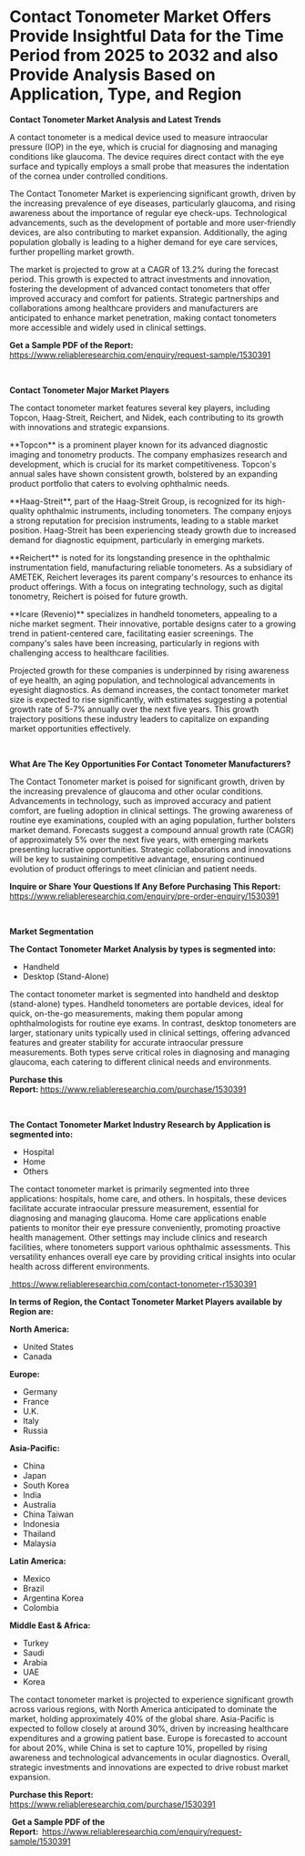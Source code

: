 <p><h1>Contact Tonometer Market Offers Provide Insightful Data for the Time Period from 2025 to 2032 and also Provide Analysis Based on Application, Type, and Region</h1></p><p><strong>Contact Tonometer Market Analysis and Latest Trends</strong></p>
<p><p>A contact tonometer is a medical device used to measure intraocular pressure (IOP) in the eye, which is crucial for diagnosing and managing conditions like glaucoma. The device requires direct contact with the eye surface and typically employs a small probe that measures the indentation of the cornea under controlled conditions.</p><p>The Contact Tonometer Market is experiencing significant growth, driven by the increasing prevalence of eye diseases, particularly glaucoma, and rising awareness about the importance of regular eye check-ups. Technological advancements, such as the development of portable and more user-friendly devices, are also contributing to market expansion. Additionally, the aging population globally is leading to a higher demand for eye care services, further propelling market growth.</p><p>The market is projected to grow at a CAGR of 13.2% during the forecast period. This growth is expected to attract investments and innovation, fostering the development of advanced contact tonometers that offer improved accuracy and comfort for patients. Strategic partnerships and collaborations among healthcare providers and manufacturers are anticipated to enhance market penetration, making contact tonometers more accessible and widely used in clinical settings.</p></p>
<p><strong>Get a Sample PDF of the Report:&nbsp;</strong> <a href="https://www.reliableresearchiq.com/enquiry/request-sample/1530391?utm_campaign=3139&utm_medium=2&utm_source=Github&utm_content=ia&utm_term=13042025&utm_id=contact-tonometer">https://www.reliableresearchiq.com/enquiry/request-sample/1530391</a></p>
<p>&nbsp;</p>
<p><strong>Contact Tonometer Major Market Players</strong></p>
<p><p>The contact tonometer market features several key players, including Topcon, Haag-Streit, Reichert, and Nidek, each contributing to its growth with innovations and strategic expansions.</p><p>**Topcon** is a prominent player known for its advanced diagnostic imaging and tonometry products. The company emphasizes research and development, which is crucial for its market competitiveness. Topcon's annual sales have shown consistent growth, bolstered by an expanding product portfolio that caters to evolving ophthalmic needs.</p><p>**Haag-Streit**, part of the Haag-Streit Group, is recognized for its high-quality ophthalmic instruments, including tonometers. The company enjoys a strong reputation for precision instruments, leading to a stable market position. Haag-Streit has been experiencing steady growth due to increased demand for diagnostic equipment, particularly in emerging markets.</p><p>**Reichert** is noted for its longstanding presence in the ophthalmic instrumentation field, manufacturing reliable tonometers. As a subsidiary of AMETEK, Reichert leverages its parent company's resources to enhance its product offerings. With a focus on integrating technology, such as digital tonometry, Reichert is poised for future growth.</p><p>**Icare (Revenio)** specializes in handheld tonometers, appealing to a niche market segment. Their innovative, portable designs cater to a growing trend in patient-centered care, facilitating easier screenings. The company's sales have been increasing, particularly in regions with challenging access to healthcare facilities.</p><p>Projected growth for these companies is underpinned by rising awareness of eye health, an aging population, and technological advancements in eyesight diagnostics. As demand increases, the contact tonometer market size is expected to rise significantly, with estimates suggesting a potential growth rate of 5-7% annually over the next five years. This growth trajectory positions these industry leaders to capitalize on expanding market opportunities effectively.</p></p>
<p>&nbsp;</p>
<p><strong>What Are The Key Opportunities For Contact Tonometer Manufacturers?</strong></p>
<p><p>The Contact Tonometer market is poised for significant growth, driven by the increasing prevalence of glaucoma and other ocular conditions. Advancements in technology, such as improved accuracy and patient comfort, are fueling adoption in clinical settings. The growing awareness of routine eye examinations, coupled with an aging population, further bolsters market demand. Forecasts suggest a compound annual growth rate (CAGR) of approximately 5% over the next five years, with emerging markets presenting lucrative opportunities. Strategic collaborations and innovations will be key to sustaining competitive advantage, ensuring continued evolution of product offerings to meet clinician and patient needs.</p></p>
<p><strong>Inquire or Share Your Questions If Any Before Purchasing This Report:</strong> <a href="https://www.reliableresearchiq.com/enquiry/pre-order-enquiry/1530391?utm_campaign=3139&utm_medium=2&utm_source=Github&utm_content=ia&utm_term=13042025&utm_id=contact-tonometer">https://www.reliableresearchiq.com/enquiry/pre-order-enquiry/1530391</a></p>
<p>&nbsp;</p>
<p><strong>Market Segmentation</strong></p>
<p><strong>The Contact Tonometer Market Analysis by types is segmented into:</strong></p>
<p><ul><li>Handheld</li><li>Desktop (Stand-Alone)</li></ul></p>
<p><p>The contact tonometer market is segmented into handheld and desktop (stand-alone) types. Handheld tonometers are portable devices, ideal for quick, on-the-go measurements, making them popular among ophthalmologists for routine eye exams. In contrast, desktop tonometers are larger, stationary units typically used in clinical settings, offering advanced features and greater stability for accurate intraocular pressure measurements. Both types serve critical roles in diagnosing and managing glaucoma, each catering to different clinical needs and environments.</p></p>
<p><strong>Purchase this Report:&nbsp;</strong><a href="https://www.reliableresearchiq.com/purchase/1530391?utm_campaign=3139&utm_medium=2&utm_source=Github&utm_content=ia&utm_term=13042025&utm_id=contact-tonometer">https://www.reliableresearchiq.com/purchase/1530391</a></p>
<p>&nbsp;</p>
<p><strong>The Contact Tonometer Market Industry Research by Application is segmented into:</strong></p>
<p><ul><li>Hospital</li><li>Home</li><li>Others</li></ul></p>
<p><p>The contact tonometer market is primarily segmented into three applications: hospitals, home care, and others. In hospitals, these devices facilitate accurate intraocular pressure measurement, essential for diagnosing and managing glaucoma. Home care applications enable patients to monitor their eye pressure conveniently, promoting proactive health management. Other settings may include clinics and research facilities, where tonometers support various ophthalmic assessments. This versatility enhances overall eye care by providing critical insights into ocular health across different environments.</p></p>
<p><a href="https://www.reliableresearchiq.com/contact-tonometer-r1530391?utm_campaign=3139&utm_medium=2&utm_source=Github&utm_content=ia&utm_term=13042025&utm_id=contact-tonometer">&nbsp;https://www.reliableresearchiq.com/contact-tonometer-r1530391</a></p>
<p><strong>In terms of Region, the Contact Tonometer Market Players available by Region are:</strong></p>
<p>
    <p> <strong> North America: </strong>
        <ul>
            <li>United States</li>
            <li>Canada</li>
        </ul>
        </p> 
    <p> <strong> Europe: </strong>
        <ul>
            <li>Germany</li>
            <li>France</li>
            <li>U.K.</li>
            <li>Italy</li>
            <li>Russia</li>
        </ul>
        </p> 
    <p> <strong> Asia-Pacific: </strong>
        <ul>
            <li>China</li>
            <li>Japan</li>
            <li>South Korea</li>
            <li>India</li>
            <li>Australia</li>
            <li>China Taiwan</li>
            <li>Indonesia</li>
            <li>Thailand</li>
            <li>Malaysia</li>
        </ul>
        </p> 
    <p> <strong> Latin America: </strong>
        <ul>
            <li>Mexico</li>
            <li>Brazil</li>
            <li>Argentina Korea</li>
            <li>Colombia</li>
        </ul>
        </p> 
    <p> <strong> Middle East & Africa: </strong>
        <ul>
            <li>Turkey</li>
            <li>Saudi</li>
            <li>Arabia</li>
            <li>UAE</li>
            <li>Korea</li>
        </ul>
    </p>
    </p>
<p><p>The contact tonometer market is projected to experience significant growth across various regions, with North America anticipated to dominate the market, holding approximately 40% of the global share. Asia-Pacific is expected to follow closely at around 30%, driven by increasing healthcare expenditures and a growing patient base. Europe is forecasted to account for about 20%, while China is set to capture 10%, propelled by rising awareness and technological advancements in ocular diagnostics. Overall, strategic investments and innovations are expected to drive robust market expansion.</p></p>
<p><strong>Purchase this Report: </strong><a href="https://www.reliableresearchiq.com/purchase/1530391?utm_campaign=3139&utm_medium=2&utm_source=Github&utm_content=ia&utm_term=13042025&utm_id=contact-tonometer">https://www.reliableresearchiq.com/purchase/1530391</a></p>
<p>&nbsp;<strong>Get a Sample PDF of the Report:&nbsp;&nbsp;</strong><a href="https://www.reliableresearchiq.com/enquiry/request-sample/1530391?utm_campaign=3139&utm_medium=2&utm_source=Github&utm_content=ia&utm_term=13042025&utm_id=contact-tonometer">https://www.reliableresearchiq.com/enquiry/request-sample/1530391</a></p>
<p><strong></strong></p>
<p><p></p><p></p><p></p></p>